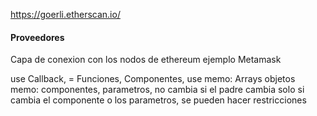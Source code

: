 https://goerli.etherscan.io/
#### Proveedores 
Capa de conexion con los nodos de ethereum ejemplo Metamask


use Callback, = Funciones, Componentes,
use memo: Arrays objetos
memo: componentes, parametros, no cambia si el padre cambia solo si cambia el componente o los parametros, se pueden hacer restricciones